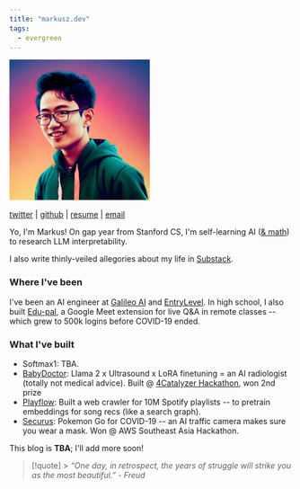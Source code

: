 ```yaml
---
title: "markusz.dev"
tags:
  - evergreen
---
```


<img src="./pfp.jpg" width="250" height="250"/>

[twitter](https://x.com/photon_mz) | [github](https://github.com/photomz) | [resume](https://drive.google.com/file/d/1l382vhcYYeJLTqFLtrFpgCJtyQ7puV3b/view?usp=sharing) | [email](mailto:markuszhang8@gmail.com)

Yo, I'm Markus! On gap year from Stanford CS, I'm self-learning AI ([& math](https://x.com/photon_mz/status/1717154442024509589?s=20)) to research LLM interpretability.

I also write thinly-veiled allegories about my life in [Substack](https://photonmz.substack.com/).

### Where I've been

I've been an AI engineer at [Galileo AI](https://twitter.com/arnaudai/status/1623359864100601861) and [EntryLevel](https://entrylevel.net/). In high school, I also built [Edu-pal](https://chrome.google.com/webstore/detail/edu-pal-learning-feedback/geopbiaefoieahodpfbclhoabkikbnkn), a Google Meet extension for live Q&A in remote classes -- which grew to 500k logins before COVID-19 ended.

### What I've built

- Softmax1: TBA.
- [BabyDoctor](https://github.com/photomz/BabyDoctor): Llama 2 x Ultrasound x LoRA finetuning = an AI radiologist (totally not medical advice). Built @ [4Catalyzer Hackathon](https://x.com/photon_mz/status/1687352039007977472?s=20), won 2nd prize
- [Playflow](https://playfloow.netlify.app/): Built a web crawler for 10M Spotify playlists -- to pretrain embeddings for song recs (like a search graph).
- [Securus](https://github.com/photomz/securus): Pokemon Go for COVID-19 -- an AI traffic camera makes sure you wear a mask. Won @ AWS Southeast Asia Hackathon.

This blog is **TBA**; I'll add more soon!

> [!quote] > _“One day, in retrospect, the years of struggle will strike you as the most beautiful.” - Freud_
